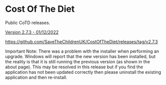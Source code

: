 # Cost Of The Diet

Public CoTD releases.

[Version 2.7.3 - 01/12/2022](https://github.com/SaveTheChildrenUK/CostOfTheDiet/releases/download/v2.7.3/Cost-of-The-Diet-Setup-2.7.3.exe)

https://github.com/SaveTheChildrenUK/CostOfTheDiet/releases/tag/v2.7.3

Important Note: 
There was a problem with the installer when performing an upgrade. Windows will report that the new version has been installed, but the reality is that it is still running the previous version (as shown in the about page). This may be resolved in this release but if you find the application has not been updated correctly then please uninstall the existing application and then re-install.
